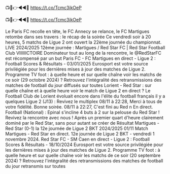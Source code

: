 📺📱👉◄◄🔴 https://t.co/Tcmc3ikOeP

📺📱👉◄◄🔴 https://t.co/Tcmc3ikOeP



Le Paris FC recolle en tête, le FC Annecy se relance, le FC Martigues retombe dans ses travers : le récap de la soirée
Ce vendredi soir à 20 heures, 5 matchs de Ligue 2 ont ouvert la 22ème journée du championnat. 
LIVE 2024/2025 12ème journée : Martigues / Red Star FC | Red Star Football Club
VIIIIIICTOIRE Dominateur tout au long de la rencontre, le @RedStarFC est récompensé par un but 
Paris FC - FC Martigues en direct - Ligue 2 : Football Scores & Résultats - 03/01/2025
Eurosport est votre source privilégiée pour les dernières mises à jour des matches de Ligue 2. 
Programme TV foot : à quelle heure et sur quelle chaîne voir les matchs de ce soir (29 octobre 2024) ?
Retrouvez l'intégralité des retransmissions des matches de football du jour diffusés sur toutes 
Lorient - Red Star : sur quelle chaîne et à quelle heure voir le match de Ligue 2 en direct ?
Le Football Club de Lorient évoluait encore dans l'élite du football français il y a quelques 
Ligue 2 (J13) : Revivez le multiplex
08/11 à 22:28, Merci à tous de votre fidélité. Bonne soirée. 08/11 à 22:27, C'est fini au Red n
En direct. Football (National) : Epinal s'incline 4 buts à 2 sur la pelouse du Red Star ! Revivez la rencontre avec nous !
Après un premier quart d'heure clairement dominé par le Red Star, sans pour autant se créer de 
Résultat Martigues - Red Star (0-1) la 12e journée de Ligue 2 BKT 2024/2025 01/11
Match Martigues - Red Star en direct. 12e journée de Ligue 2 BKT - vendredi 1 novembre 2024. 
Red Star FC - SM Caen en direct - Ligue 2 : Football Scores & Résultats - 18/10/2024
Eurosport est votre source privilégiée pour les dernières mises à jour des matches de Ligue 2. 
Programme TV foot : à quelle heure et sur quelle chaîne voir les matchs de ce soir (20 septembre 2024) ?
Retrouvez l'intégralité des retransmissions des matches de football du jour retransmis sur toutes
